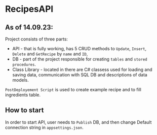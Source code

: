 # RecipesAPI

## As of 14.09.23:
Project consists of three parts:
- API - that is fully working, has 5 CRUD methods to `Update`, `Insert`, `Delete` and `GetRecipe` by `name` and `ID`,
- DB - part of the project responsible for creating `tables` and `stored procedures`.
- Class Library - located in there are C# classess used for loading and saving data, communication with SQL DB and descriptions of data models.


`PostDeployement Script` is used to create example recipe and to fill ingredients table.

## How to start
In order to start API, user needs to `Publish` DB, and then change Default connection string in `appsettings.json`.
